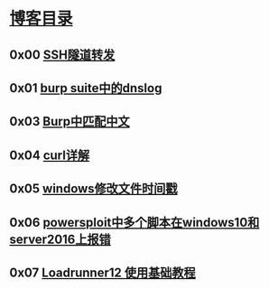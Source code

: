 # [博客目录](/)

## 0x00 [SSH隧道转发](/docs/SSH%E9%9A%A7%E9%81%93%E8%BD%AC%E5%8F%91.html)

## 0x01 [burp suite中的dnslog](/docs/burp%20suite%e4%b8%ad%e7%9a%84dnslog.html)

## 0x03 [Burp中匹配中文](/docs/Burp%e4%b8%ad%e5%8c%b9%e9%85%8d%e4%b8%ad%e6%96%87.html)

## 0x04 [curl详解](/docs/curl%e8%af%a6%e8%a7%a3.html)

## 0x05 [windows修改文件时间戳](/docs/windows%e4%bf%ae%e6%94%b9%e6%96%87%e4%bb%b6%e6%97%b6%e9%97%b4%e6%88%b3.html)

## 0x06 [powersploit中多个脚本在windows10和server2016上报错](/docs/powersploit%e4%b8%ad%e5%a4%9a%e4%b8%aa%e8%84%9a%e6%9c%ac%e5%9c%a8windows10%e5%92%8cserver2016%e4%b8%8a%e6%8a%a5%e9%94%99.html)

## 0x07 [Loadrunner12 使用基础教程](/docs/Loadrunner12%20%E4%BD%BF%E7%94%A8%E5%9F%BA%E7%A1%80%E6%95%99%E7%A8%8B.html)
